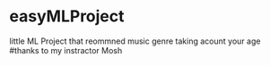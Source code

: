 # easyMLProject

little ML Project that reommned music genre taking acount your age 
#thanks to my instractor Mosh
